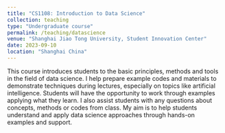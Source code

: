 ```yaml
---
title: "CS1108: Introduction to Data Science"
collection: teaching
type: "Undergraduate course"
permalink: /teaching/datascience
venue: "Shanghai Jiao Tong University, Student Innovation Center"
date: 2023-09-10
location: "Shanghai China"
---
```


This course introduces students to the basic principles, methods and tools in the field of data science. I help prepare example codes and materials to demonstrate techniques during lectures, especially on topics like artificial intelligence. Students will have the opportunity to work through examples applying what they learn. I also assist students with any questions about concepts, methods or codes from class. My aim is to help students understand and apply data science approaches through hands-on examples and support.